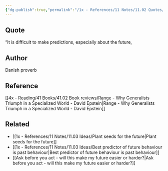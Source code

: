 ```yaml
---
{"dg-publish":true,"permalink":"/1x - References/11 Notes/11.02 Quotes/It is difficult to make predictions, especially about the future - Danish Proverb/","title":"It is difficult to make predictions, especially about the future - Danish Proverb","noteIcon":"","created":"2024-02-13T19:50:20.478+03:00","updated":"2024-02-14T20:18:41.664+03:00"}
---
```



## Quote
“It is difficult to make predictions, especially about the future,

## Author
Danish proverb

## Reference
[[4x - Reading/41 Books/41.02 Book reviews/Range - Why Generalists Triumph in a Specialized World - David Epstein\|Range - Why Generalists Triumph in a Specialized World - David Epstein]]

## Related
- [[1x - References/11 Notes/11.03 Ideas/Plant seeds for the future\|Plant seeds for the future]]
- [[1x - References/11 Notes/11.03 Ideas/Best predictor of future behaviour is past behaviour\|Best predictor of future behaviour is past behaviour]]
- [[Ask before you act - will this make my future easier or harder?\|Ask before you act - will this make my future easier or harder?]]